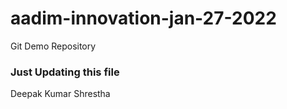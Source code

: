 # aadim-innovation-jan-27-2022
Git Demo Repository

### Just Updating this file
Deepak  Kumar  Shrestha

